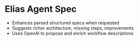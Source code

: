 # Elias Agent Spec

- Enhances parsed structured specs when requested
- Suggests richer architecture, missing steps, improvements
- Uses OpenAI to propose and enrich workflow descriptions
